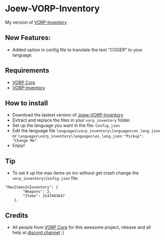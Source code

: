 # Joew-VORP-Inventory
My version of [VORP-Inventory](https://github.com/VORPCORE/VORP-Inventory)

## New Features:
- Added option in config file to translate the text "COGER" to your language.

## Requirements
- [VORP Core](https://github.com/VORPCORE/VORP-Core/releases)
- [VORP-Inventory](https://github.com/VORPCORE/VORP-Inventory)

## How to install
- Download the lastest version of [Joew-VORP-Inventory](https://github.com/JoewAlabel/Joew-VORP-Inventory/releases/latest)
- Extract and replace the files in your ```vorp_inventory``` folder.
- Set up the language you want in the file: ```Config.json```
- Edit the language file ```languages\vorp_inventory\languages\en_lang.json``` or ```languages\vorp_inventory\languages\es_lang.json```:
```"Pickup": "Change Me"```
- Enjoy!

## Tip
- To set it up the max items on inv without get crash change the ```vorp_inventory\Config.json``` file:
```
"MaxItemsInInventory": {
        "Weapons": 2,
        "Items": 2147483647
    },
```

## Credits
- All people from [VORP Core](https://github.com/VORPCORE/VORP-Core/releases) for this awesome project, release and all help at [discord channel](http://discord.vorpcore.com/) ;)
